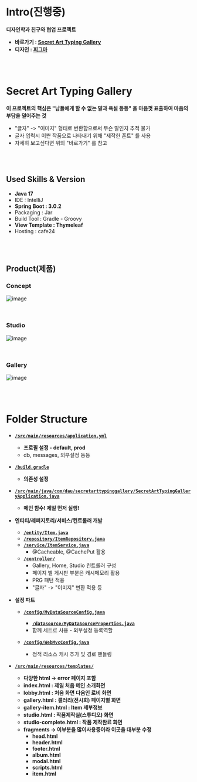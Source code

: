 # Intro(진행중)

**디자인학과 친구와 협업 프로젝트**

* **바로가기 : [Secret Art Typing Gallery](http://satg.co.kr/)**
* **디자인 : [피그마](https://www.figma.com/file/GMjReOD87LsgUtoI1cFCry/%EC%A1%B8%EC%9E%91-%EC%9B%B9%EC%82%AC%EC%9D%B4%ED%8A%B8-%EB%94%94%EC%9E%90%EC%9D%B8?type=design&node-id=14-671&mode=design)**

<br><br>

# Secret Art Typing Gallery

**이 프로젝트의 핵심은 "남들에게 할 수 없는 말과 욕설 등등" 을 마음껏 표출하여 마음의 부담을 덜어주는 것**

* "글자" -> "이미지" 형태로 변환함으로써 무슨 말인지 추적 불가
* 글자 입력시 이쁜 작품으로 나타내기 위해 "제작한 폰트" 를 사용
* 자세히 보고싶다면 위의 "바로가기" 를 참고

<br><br>

## Used Skills & Version

* **Java 17**
* IDE : IntelliJ
* **Spring Boot : 3.0.2**
* Packaging : Jar
* Build Tool : Gradle - Groovy
* **View Template : Thymeleaf**
* Hosting : cafe24

<br><br>

## Product(제품)

### Concept

![image](https://github.com/BH946/secret-art-typing-gallery/assets/80165014/38d898fa-3d2e-44a9-9116-2a89cff76332) 

<br>

### Studio

![image](https://github.com/BH946/secret-art-typing-gallery/assets/80165014/1ed0d37a-2030-48a9-9e29-c2da466b18b1) 

<br>

### Gallery

![image](https://github.com/BH946/secret-art-typing-gallery/assets/80165014/41cae106-1bf3-4c01-9931-1c54de73e147) 

<br><br>

# Folder Structure

- **[`/src/main/resources/application.yml`](https://github.com/BH946/secret-art-typing-gallery/blob/main/src/main/resources/application.yml)**

  - **프로필 설정 - default, prod** 
  - db, messages, 외부설정 등등

- **[`/build.gradle`](https://github.com/BH946/secret-art-typing-gallery/blob/main/build.gradle)**

  - **의존성 설정**

- **[`/src/main/java/com/dau/secretarttypinggallery/SecretArtTypingGalleryApplication.java`](https://github.com/BH946/secret-art-typing-gallery/blob/main/src/main/java/com/dau/secretarttypinggallery/SecretArtTypingGalleryApplication.java)**

  - **메인 함수! 제일 먼저 실행!**

- **엔티티/레퍼지토리/서비스/컨트롤러 개발**

  - **[`/entity/Item.java`](https://github.com/BH946/secret-art-typing-gallery/blob/main/src/main/java/com/dau/secretarttypinggallery/entity/Item.java)**
  - **[`/repository/ItemRepository.java`](https://github.com/BH946/secret-art-typing-gallery/blob/main/src/main/java/com/dau/secretarttypinggallery/repository/ItemRepository.java)**
  - **[`/service/ItemService.java`](https://github.com/BH946/secret-art-typing-gallery/blob/main/src/main/java/com/dau/secretarttypinggallery/service/ItemService.java)**
    - @Cacheable, @CachePut 활용
  - **[`/controller/`](https://github.com/BH946/secret-art-typing-gallery/blob/main/src/main/java/com/dau/secretarttypinggallery/controller/)**
    - Gallery, Home, Studio 컨트롤러 구성
    - 페이지 별 게시판 부분은 캐시메모리 활용
    - PRG 패턴 적용
    - "글자" -> "이미지" 변환 적용 등

- **설정 파트**

  - **[`/config/MyDataSourceConfig.java`](https://github.com/BH946/secret-art-typing-gallery/blob/main/src/main/java/com/dau/secretarttypinggallery/config/MyDataSourceConfig.java)**
    - **[`/datasource/MyDataSourceProperties.java`](https://github.com/BH946/secret-art-typing-gallery/blob/main/src/main/java/com/dau/secretarttypinggallery/datasource/MyDataSourceProperties.java)**
    - 함께 세트로 사용 - 외부설정 등록역할

  - **[`/config/WebMvcConfig.java`](https://github.com/BH946/secret-art-typing-gallery/blob/main/src/main/java/com/dau/secretarttypinggallery/config/WebMvcConfig.java)**
    - 정적 리소스 캐시 추가 및 경로 핸들링

- **[`/src/main/resources/templates/`](https://github.com/BH946/secret-art-typing-gallery/blob/main/src/main/resources/templates/)**

  - **다양한 html -> error 페이지 포함**
  - **index.html : 제일 처음 메인 소개화면**
  - **lobby.html : 처음 화면 다음인 로비 화면**
  - **gallery.html : 갤러리(전시회) 페이지별 화면**
  - **gallery-item.html : Item 세부정보**
  - **studio.html : 작품제작실(스튜디오) 화면**
  - **studio-complete.html : 작품 제작완료 화면**
  - **fragments -> 이부분을 많이사용중이라 이곳을 대부분 수정**
    * **head.html**
    * **header.html**
    * **footer.html**
    * **album.html**
    * **modal.html**
    * **scripts.html**
    * **item.html**
